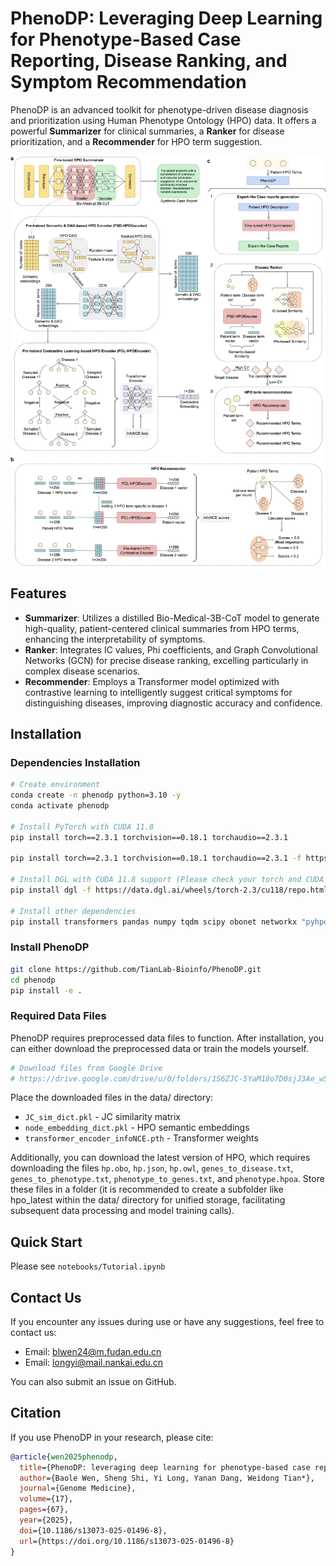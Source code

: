 # PhenoDP: Leveraging Deep Learning for Phenotype-Based Case Reporting, Disease Ranking, and Symptom Recommendation


PhenoDP is an advanced toolkit for phenotype-driven disease diagnosis and prioritization using Human Phenotype Ontology (HPO) data. It offers a powerful **Summarizer** for clinical summaries, a **Ranker** for disease prioritization, and a **Recommender** for HPO term suggestion.

![phenodp framework](data/phenodp.jpg)

## Features

- **Summarizer**: Utilizes a distilled Bio-Medical-3B-CoT model to generate high-quality, patient-centered clinical summaries from HPO terms, enhancing the interpretability of symptoms.
- **Ranker**: Integrates IC values, Phi coefficients, and Graph Convolutional Networks (GCN) for precise disease ranking, excelling particularly in complex disease scenarios.
- **Recommender**: Employs a Transformer model optimized with contrastive learning to intelligently suggest critical symptoms for distinguishing diseases, improving diagnostic accuracy and confidence.

## Installation

### Dependencies Installation

```bash
# Create environment
conda create -n phenodp python=3.10 -y
conda activate phenodp

# Install PyTorch with CUDA 11.8
pip install torch==2.3.1 torchvision==0.18.1 torchaudio==2.3.1

pip install torch==2.3.1 torchvision==0.18.1 torchaudio==2.3.1 -f https://mirrors.aliyun.com/pytorch-wheels/cu118

# Install DGL with CUDA 11.8 support (Please check your torch and CUDA version)
pip install dgl -f https://data.dgl.ai/wheels/torch-2.3/cu118/repo.html

# Install other dependencies
pip install transformers pandas numpy tqdm scipy obonet networkx "pyhpo==3.3.2" accelerate
```

### Install PhenoDP

```bash
git clone https://github.com/TianLab-Bioinfo/PhenoDP.git
cd phenodp
pip install -e .
```

### Required Data Files

PhenoDP requires preprocessed data files to function. After installation, you can either download the preprocessed data or train the models yourself.

```bash
# Download files from Google Drive
# https://drive.google.com/drive/u/0/folders/1S6ZJC-5YaM18o7D0sjJ3Ae_w5jO_bMBt
```

Place the downloaded files in the data/ directory:
- `JC_sim_dict.pkl` - JC similarity matrix 
- `node_embedding_dict.pkl` - HPO semantic embeddings   
- `transformer_encoder_infoNCE.pth` - Transformer weights

Additionally, you can download the latest version of HPO, which requires downloading the files `hp.obo`, `hp.json`, `hp.owl`, `genes_to_disease.txt`, `genes_to_phenotype.txt`, `phenotype_to_genes.txt`, and `phenotype.hpoa`. Store these files in a folder (it is recommended to create a subfolder like hpo_latest within the data/ directory for unified storage, facilitating subsequent data processing and model training calls).


## Quick Start

Please see `notebooks/Tutorial.ipynb`


## Contact Us

If you encounter any issues during use or have any suggestions, feel free to contact us:

- Email: blwen24@m.fudan.edu.cn
- Email: longyi@mail.nankai.edu.cn

You can also submit an issue on GitHub.

## Citation

If you use PhenoDP in your research, please cite:

```bibtex
@article{wen2025phenodp,
  title={PhenoDP: leveraging deep learning for phenotype-based case reporting, disease ranking, and symptom recommendation},
  author={Baole Wen, Sheng Shi, Yi Long, Yanan Dang, Weidong Tian*},
  journal={Genome Medicine},
  volume={17},
  pages={67},
  year={2025},
  doi={10.1186/s13073-025-01496-8},
  url={https://doi.org/10.1186/s13073-025-01496-8}
}
```